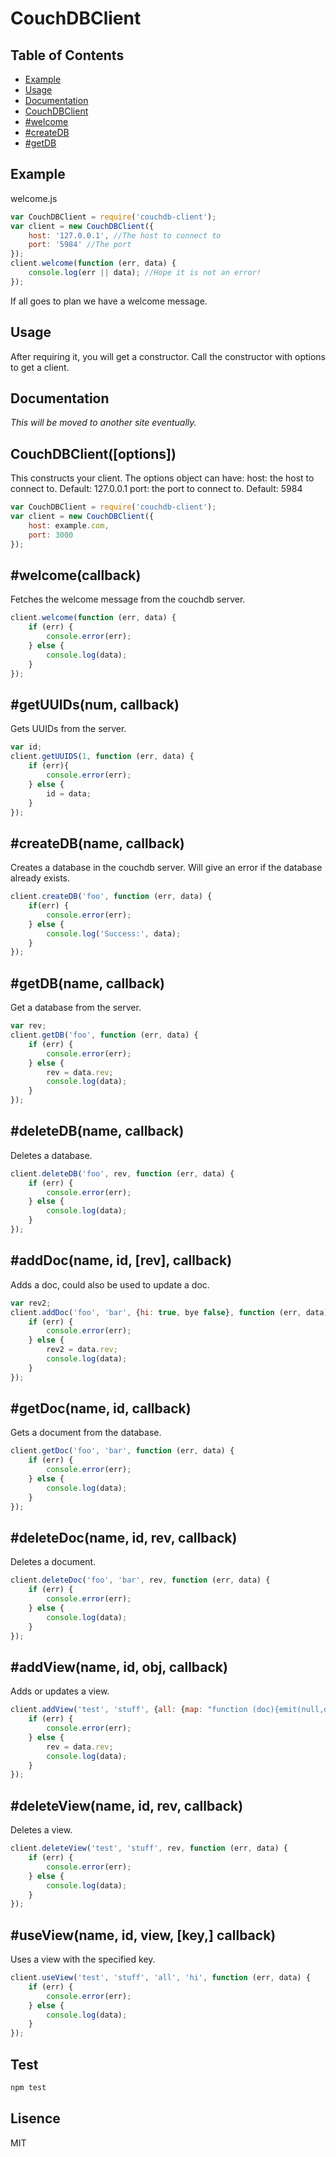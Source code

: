 # CouchDBClient

## Table of Contents
- [Example](#example)
- [Usage](#usage)
- [Documentation](#documentation)
- [CouchDBClient](##couchdbclientoptions)
- [#welcome](#welcomecallback)
- [#createDB](#createdbname-callback)
- [#getDB](#getdbname-callback)

## Example
welcome.js
```js
var CouchDBClient = require('couchdb-client');
var client = new CouchDBClient({
    host: '127.0.0.1', //The host to connect to
    port: '5984' //The port
});
client.welcome(function (err, data) {
    console.log(err || data); //Hope it is not an error!
});
```
If all goes to plan we have a welcome message.

## Usage
After requiring it, you will get a constructor. Call the constructor with options to get a client.

## Documentation
*This will be moved to another site eventually.*
## CouchDBClient([options])
This constructs your client. The options object can have:
    host: the host to connect to. Default: 127.0.0.1
    port: the port to connect to. Default: 5984
```js
var CouchDBClient = require('couchdb-client');
var client = new CouchDBClient({
    host: example.com,
    port: 3000
});
```
## #welcome(callback)
Fetches the welcome message from the couchdb server.
```js
client.welcome(function (err, data) {
    if (err) {
        console.error(err);
    } else {
        console.log(data);
    }
});
```

## #getUUIDs(num, callback)
Gets UUIDs from the server.
```js
var id;
client.getUUIDS(1, function (err, data) {
    if (err){
        console.error(err);
    } else {
        id = data;
    }
});
```
## #createDB(name, callback)
Creates a database in the couchdb server. Will give an error if the database already exists.
```js
client.createDB('foo', function (err, data) {
    if(err) {
        console.error(err);
    } else {
        console.log('Success:', data);
    }
});
```

## #getDB(name, callback)
Get a database from the server.
```js
var rev;
client.getDB('foo', function (err, data) {
    if (err) {
        console.error(err);
    } else {
        rev = data.rev;
        console.log(data);
    }
});
```

## #deleteDB(name, callback)
Deletes a database.
```js
client.deleteDB('foo', rev, function (err, data) {
    if (err) {
        console.error(err);
    } else {
        console.log(data);
    }
});
```
## #addDoc(name, id, [rev], callback)
Adds a doc, could also be used to update a doc.
```js
var rev2;
client.addDoc('foo', 'bar', {hi: true, bye false}, function (err, data) {
    if (err) {
        console.error(err);
    } else {
        rev2 = data.rev;
        console.log(data);
    }
});
```
## #getDoc(name, id, callback)
Gets a document from the database.
```js
client.getDoc('foo', 'bar', function (err, data) {
    if (err) {
        console.error(err);
    } else {
        console.log(data);
    }
});
```
## #deleteDoc(name, id, rev, callback)
Deletes a document.
```js
client.deleteDoc('foo', 'bar', rev, function (err, data) {
    if (err) {
        console.error(err);
    } else {
        console.log(data);
    }
});
```
## #addView(name, id, obj, callback)
Adds or updates a view.
```js
client.addView('test', 'stuff', {all: {map: "function (doc){emit(null,doc)}"}}, function (err, data) {
    if (err) {
        console.error(err);
    } else {
        rev = data.rev;
        console.log(data);
    }
});
```
## #deleteView(name, id, rev, callback)
Deletes a view.
```js
client.deleteView('test', 'stuff', rev, function (err, data) {
    if (err) {
        console.error(err);
    } else {
        console.log(data);
    }
});
```
## #useView(name, id, view, [key,] callback)
Uses a view with the specified key.
```js
client.useView('test', 'stuff', 'all', 'hi', function (err, data) {
    if (err) {
        console.error(err);
    } else {
        console.log(data);
    }
});
```
## Test
```bash
npm test
```

## Lisence
MIT